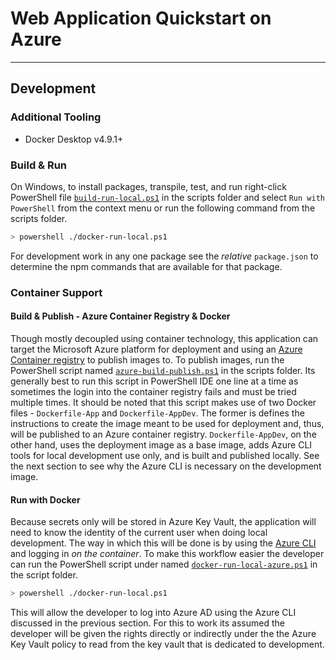 # Web Application Quickstart on Azure

---

## Development

### Additional  Tooling

- Docker Desktop v4.9.1+

### Build & Run

On Windows, to install packages, transpile, test, and run right-click PowerShell file [`build-run-local.ps1`](../scripts/build-run-local.ps1) in the scripts folder and select `Run with PowerShell` from the context menu or run the following command from the scripts folder.  

```bash
> powershell ./docker-run-local.ps1
```

For development work in any one package see the *relative* `package.json` to determine the npm commands that are available for that package.

### Container Support

#### Build & Publish - Azure Container Registry & Docker

Though mostly decoupled using container technology, this application can target the Microsoft Azure platform for deployment and using an [Azure Container registry](https://docs.microsoft.com/en-us/azure/container-registry/) to publish images to.  To publish images, run the PowerShell script named [`azure-build-publish.ps1`](../scripts/azure-build-publish.ps1) in the scripts folder.  Its generally best to run this script in PowerShell IDE one line at a time as sometimes the login into the container registry fails and must be tried multiple times.  It should be noted that this script makes use of two Docker files - `Dockerfile-App` and `Dockerfile-AppDev`.  The former is defines the instructions to create the image meant to be used for deployment and, thus, will be published to an Azure container registry.  `Dockerfile-AppDev`, on the other hand, uses the deployment image as a base image, adds Azure CLI tools for local development use only, and is built and published locally.  See the next section to see why the Azure CLI is necessary on the development image.

#### Run with Docker

Because secrets only will be stored in Azure Key Vault, the application will need to know the identity of the current user when doing local development.  The way in which this will be done is by using the [Azure CLI](https://docs.microsoft.com/en-us/cli/azure/authenticate-azure-cli) and logging in *on the container*.  To make this workflow easier the developer can run the PowerShell script under named [`docker-run-local-azure.ps1`](../scripts/docker-run-local-azure.ps1) in the script folder.

```bash
> powershell ./docker-run-local.ps1
```

This will allow the developer to log into Azure AD using the Azure CLI discussed in the previous section.  For this to work its assumed the developer will be given the rights directly or indirectly under the the Azure Key Vault policy to read from the key vault that is dedicated to development.


